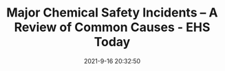 ---
"title": "Major Chemical Safety Incidents – A Review of Common Causes - EHS Today"
"date": "2021-9-16 20:32:50"
"feed_name": "GOOGLENEWSINDUSTRIAL"
"feed_website": "https://news.google.com/search?q=industrial%2Bincident&hl=en-US&gl=US&ceid=US:en"
"feed_rss": "https://news.google.com/rss/search?q=industrial%2Bincident&hl=en-US&gl=US&ceid=US:en"
"link": "https://www.ehstoday.com/webinars/webinar/21175631/major-chemical-safety-incidents-a-review-of-common-causes"
"file": "_posts/2021-1-1-4d9da08fce3b4d44ee4d5669cec966975a3b828e.md"
"accident": "1"
"drilling": "0"
"dead": "0"
"injured": "0"
---